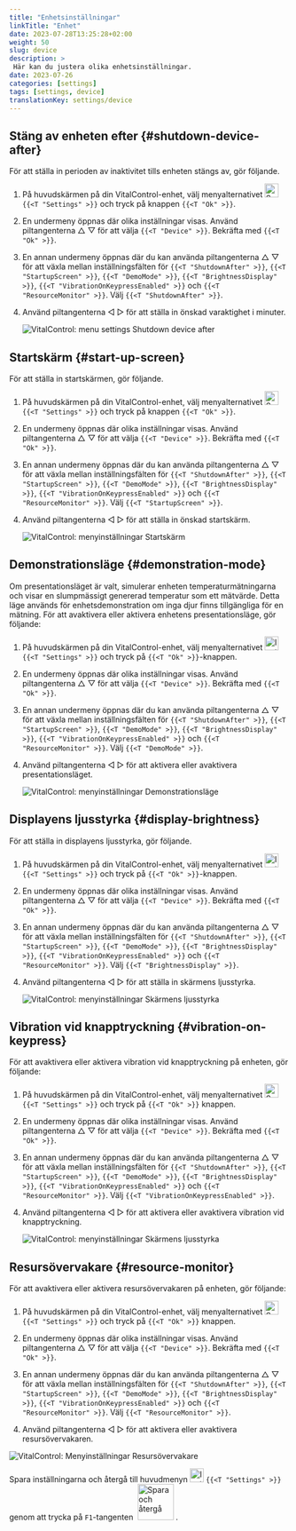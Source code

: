 ```yaml
---
title: "Enhetsinställningar"
linkTitle: "Enhet"
date: 2023-07-28T13:25:28+02:00
weight: 50
slug: device
description: >
 Här kan du justera olika enhetsinställningar.
date: 2023-07-26
categories: [settings]
tags: [settings, device]
translationKey: settings/device
---
```

## Stäng av enheten efter {#shutdown-device-after}
För att ställa in perioden av inaktivitet tills enheten stängs av, gör följande.

1. På huvudskärmen på din VitalControl-enhet, välj menyalternativet <img src="/icons/gear.svg" width="25" align="bottom" alt="Settings" /> `{{<T "Settings" >}}` och tryck på knappen `{{<T "Ok" >}}`.

2. En undermeny öppnas där olika inställningar visas. Använd piltangenterna △ ▽ för att välja `{{<T "Device" >}}`. Bekräfta med `{{<T "Ok" >}}`.

3. En annan undermeny öppnas där du kan använda piltangenterna △ ▽ för att växla mellan inställningsfälten för `{{<T "ShutdownAfter" >}}`, `{{<T "StartupScreen" >}}`, `{{<T "DemoMode" >}}`, `{{<T "BrightnessDisplay" >}}`, `{{<T "VibrationOnKeypressEnabled" >}}` och `{{<T "ResourceMonitor" >}}`. Välj `{{<T "ShutdownAfter" >}}`.

4. Använd piltangenterna ◁ ▷ för att ställa in önskad varaktighet i minuter.

    ![VitalControl: menu settings Shutdown device after](../images/shutdowndeviceafter.png "Shutdown device after")

## Startskärm {#start-up-screen}

För att ställa in startskärmen, gör följande.

1. På huvudskärmen på din VitalControl-enhet, välj menyalternativet <img src="/icons/gear.svg" width="25" align="bottom" alt="Settings" /> `{{<T "Settings" >}}` och tryck på knappen `{{<T "Ok" >}}`.

2. En undermeny öppnas där olika inställningar visas. Använd piltangenterna △ ▽ för att välja `{{<T "Device" >}}`. Bekräfta med `{{<T "Ok" >}}`.

3. En annan undermeny öppnas där du kan använda piltangenterna △ ▽ för att växla mellan inställningsfälten för `{{<T "ShutdownAfter" >}}`, `{{<T "StartupScreen" >}}`, `{{<T "DemoMode" >}}`, `{{<T "BrightnessDisplay" >}}`, `{{<T "VibrationOnKeypressEnabled" >}}` och `{{<T "ResourceMonitor" >}}`. Välj `{{<T "StartupScreen" >}}`.

4. Använd piltangenterna ◁ ▷ för att ställa in önskad startskärm.

    ![VitalControl: menyinställningar Startskärm](../images/startupscreen.png "Startskärm")

## Demonstrationsläge {#demonstration-mode}

Om presentationsläget är valt, simulerar enheten temperaturmätningarna och visar en slumpmässigt genererad temperatur som ett mätvärde. Detta läge används för enhetsdemonstration om inga djur finns tillgängliga för en mätning. För att avaktivera eller aktivera enhetens presentationsläge, gör följande:

1. På huvudskärmen på din VitalControl-enhet, välj menyalternativet <img src="/icons/gear.svg" width="25" align="bottom" alt="Inställningar" /> `{{<T "Settings" >}}` och tryck på `{{<T "Ok" >}}`-knappen.

2. En undermeny öppnas där olika inställningar visas. Använd piltangenterna △ ▽ för att välja `{{<T "Device" >}}`. Bekräfta med `{{<T "Ok" >}}`.

3. En annan undermeny öppnas där du kan använda piltangenterna △ ▽ för att växla mellan inställningsfälten för `{{<T "ShutdownAfter" >}}`, `{{<T "StartupScreen" >}}`, `{{<T "DemoMode" >}}`, `{{<T "BrightnessDisplay" >}}`, `{{<T "VibrationOnKeypressEnabled" >}}` och `{{<T "ResourceMonitor" >}}`. Välj `{{<T "DemoMode" >}}`.

4. Använd piltangenterna ◁ ▷ för att aktivera eller avaktivera presentationsläget.

    ![VitalControl: menyinställningar Demonstrationsläge](../images/demonstrationmode.png "Demonstrationsläge")

## Displayens ljusstyrka {#display-brightness}

För att ställa in displayens ljusstyrka, gör följande.

1. På huvudskärmen på din VitalControl-enhet, välj menyalternativet <img src="/icons/gear.svg" width="25" align="bottom" alt="Inställningar" /> `{{<T "Settings" >}}` och tryck på `{{<T "Ok" >}}`-knappen.

2. En undermeny öppnas där olika inställningar visas. Använd piltangenterna △ ▽ för att välja `{{<T "Device" >}}`. Bekräfta med `{{<T "Ok" >}}`.

3. En annan undermeny öppnas där du kan använda piltangenterna △ ▽ för att växla mellan inställningsfälten för `{{<T "ShutdownAfter" >}}`, `{{<T "StartupScreen" >}}`, `{{<T "DemoMode" >}}`, `{{<T "BrightnessDisplay" >}}`, `{{<T "VibrationOnKeypressEnabled" >}}` och `{{<T "ResourceMonitor" >}}`. Välj `{{<T "BrightnessDisplay" >}}`.


4. Använd piltangenterna ◁ ▷ för att ställa in skärmens ljusstyrka.

    ![VitalControl: menyinställningar Skärmens ljusstyrka](../images/displaybrightness.png "Skärmens ljusstyrka")

## Vibration vid knapptryckning {#vibration-on-keypress}

För att avaktivera eller aktivera vibration vid knapptryckning på enheten, gör följande:

1. På huvudskärmen på din VitalControl-enhet, välj menyalternativet <img src="/icons/gear.svg" width="25" align="bottom" alt="Settings" /> `{{<T "Settings" >}}` och tryck på `{{<T "Ok" >}}` knappen.

2. En undermeny öppnas där olika inställningar visas. Använd piltangenterna △ ▽ för att välja `{{<T "Device" >}}`. Bekräfta med `{{<T "Ok" >}}`.

3. En annan undermeny öppnas där du kan använda piltangenterna △ ▽ för att växla mellan inställningsfälten för `{{<T "ShutdownAfter" >}}`, `{{<T "StartupScreen" >}}`, `{{<T "DemoMode" >}}`, `{{<T "BrightnessDisplay" >}}`, `{{<T "VibrationOnKeypressEnabled" >}}` och `{{<T "ResourceMonitor" >}}`. Välj `{{<T "VibrationOnKeypressEnabled" >}}`.

4. Använd piltangenterna ◁ ▷ för att aktivera eller avaktivera vibration vid knapptryckning.

    ![VitalControl: menyinställningar Skärmens ljusstyrka](../images/vibrationonkeypress.png "Skärmens ljusstyrka")

## Resursövervakare {#resource-monitor}

För att avaktivera eller aktivera resursövervakaren på enheten, gör följande:

1. På huvudskärmen på din VitalControl-enhet, välj menyalternativet <img src="/icons/gear.svg" width="25" align="bottom" alt="Settings" /> `{{<T "Settings" >}}` och tryck på `{{<T "Ok" >}}` knappen.

2. En undermeny öppnas där olika inställningar visas. Använd piltangenterna △ ▽ för att välja `{{<T "Device" >}}`. Bekräfta med `{{<T "Ok" >}}`.

3. En annan undermeny öppnas där du kan använda piltangenterna △ ▽ för att växla mellan inställningsfälten för `{{<T "ShutdownAfter" >}}`, `{{<T "StartupScreen" >}}`, `{{<T "DemoMode" >}}`, `{{<T "BrightnessDisplay" >}}`, `{{<T "VibrationOnKeypressEnabled" >}}` och `{{<T "ResourceMonitor" >}}`. Välj `{{<T "ResourceMonitor" >}}`.

4. Använd piltangenterna ◁ ▷ för att aktivera eller avaktivera resursövervakaren.

![VitalControl: Menyinställningar Resursövervakare](../images/resourcemonitor.png "Resursövervakare")

Spara inställningarna och återgå till huvudmenyn <img src="/icons/gear.svg" width="25" align="bottom" alt="Inställningar" /> `{{<T "Settings" >}}` genom att trycka på `F1`-tangenten &nbsp;<img src="/icons/footer/save_exit.svg" width="65" align="bottom" alt="Spara och återgå" />&nbsp;.
